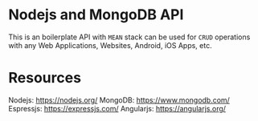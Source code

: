 # Nodejs and MongoDB API

This is an boilerplate API with `MEAN` stack can be used for `CRUD` operations with any Web Applications, Websites, Android, iOS Apps, etc.

# Resources

Nodejs: https://nodejs.org/
MongoDB: https://www.mongodb.com/
Espressjs: https://expressjs.com/
Angularjs: https://angularjs.org/
